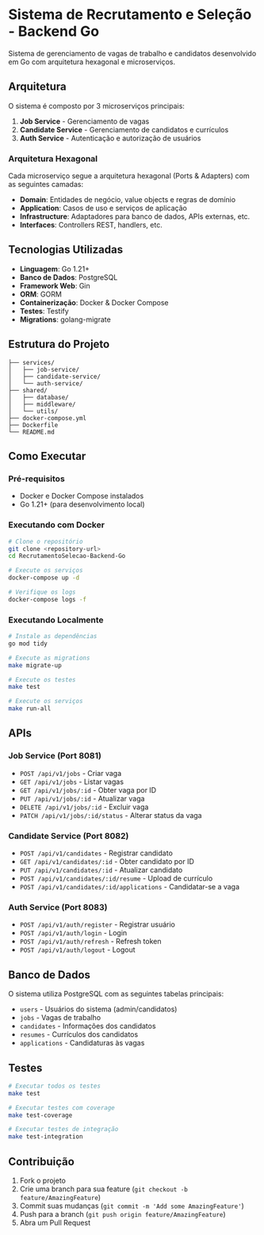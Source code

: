 # Sistema de Recrutamento e Seleção - Backend Go

Sistema de gerenciamento de vagas de trabalho e candidatos desenvolvido em Go com arquitetura hexagonal e microserviços.

## Arquitetura

O sistema é composto por 3 microserviços principais:

1. **Job Service** - Gerenciamento de vagas
2. **Candidate Service** - Gerenciamento de candidatos e currículos
3. **Auth Service** - Autenticação e autorização de usuários

### Arquitetura Hexagonal

Cada microserviço segue a arquitetura hexagonal (Ports & Adapters) com as seguintes camadas:

- **Domain**: Entidades de negócio, value objects e regras de domínio
- **Application**: Casos de uso e serviços de aplicação
- **Infrastructure**: Adaptadores para banco de dados, APIs externas, etc.
- **Interfaces**: Controllers REST, handlers, etc.

## Tecnologias Utilizadas

- **Linguagem**: Go 1.21+
- **Banco de Dados**: PostgreSQL
- **Framework Web**: Gin
- **ORM**: GORM
- **Containerização**: Docker & Docker Compose
- **Testes**: Testify
- **Migrations**: golang-migrate

## Estrutura do Projeto

```
├── services/
│   ├── job-service/
│   ├── candidate-service/
│   └── auth-service/
├── shared/
│   ├── database/
│   ├── middleware/
│   └── utils/
├── docker-compose.yml
├── Dockerfile
└── README.md
```

## Como Executar

### Pré-requisitos

- Docker e Docker Compose instalados
- Go 1.21+ (para desenvolvimento local)

### Executando com Docker

```bash
# Clone o repositório
git clone <repository-url>
cd RecrutamentoSelecao-Backend-Go

# Execute os serviços
docker-compose up -d

# Verifique os logs
docker-compose logs -f
```

### Executando Localmente

```bash
# Instale as dependências
go mod tidy

# Execute as migrations
make migrate-up

# Execute os testes
make test

# Execute os serviços
make run-all
```

## APIs

### Job Service (Port 8081)
- `POST /api/v1/jobs` - Criar vaga
- `GET /api/v1/jobs` - Listar vagas
- `GET /api/v1/jobs/:id` - Obter vaga por ID
- `PUT /api/v1/jobs/:id` - Atualizar vaga
- `DELETE /api/v1/jobs/:id` - Excluir vaga
- `PATCH /api/v1/jobs/:id/status` - Alterar status da vaga

### Candidate Service (Port 8082)
- `POST /api/v1/candidates` - Registrar candidato
- `GET /api/v1/candidates/:id` - Obter candidato por ID
- `PUT /api/v1/candidates/:id` - Atualizar candidato
- `POST /api/v1/candidates/:id/resume` - Upload de currículo
- `POST /api/v1/candidates/:id/applications` - Candidatar-se a vaga

### Auth Service (Port 8083)
- `POST /api/v1/auth/register` - Registrar usuário
- `POST /api/v1/auth/login` - Login
- `POST /api/v1/auth/refresh` - Refresh token
- `POST /api/v1/auth/logout` - Logout

## Banco de Dados

O sistema utiliza PostgreSQL com as seguintes tabelas principais:

- `users` - Usuários do sistema (admin/candidatos)
- `jobs` - Vagas de trabalho
- `candidates` - Informações dos candidatos
- `resumes` - Currículos dos candidatos
- `applications` - Candidaturas às vagas

## Testes

```bash
# Executar todos os testes
make test

# Executar testes com coverage
make test-coverage

# Executar testes de integração
make test-integration
```

## Contribuição

1. Fork o projeto
2. Crie uma branch para sua feature (`git checkout -b feature/AmazingFeature`)
3. Commit suas mudanças (`git commit -m 'Add some AmazingFeature'`)
4. Push para a branch (`git push origin feature/AmazingFeature`)
5. Abra um Pull Request
